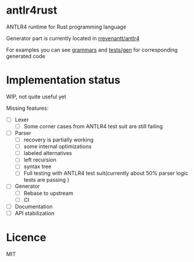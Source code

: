 # antlr4rust
ANTLR4 runtime for Rust programming language 

Generator part is currently located in [rrevenantt/antlr4](https://github.com/rrevenantt/antlr4)

For examples you can see [grammars](grammars) and [tests/gen](tests/gen) for corresponding generated code 

# Implementation status

WIP, not quite useful yet

Missing features:
- [ ] Lexer
  - [ ] Some corner cases from ANTLR4 test suit are still failing
- [ ] Parser
  - [ ] recovery is partially working
  - [ ] some internal optimizations
  - [ ] labeled alternatives
  - [ ] left recursion
  - [ ] syntax tree
  - [ ] Full testing with ANTLR4 test suit(currently about 50% parser logic tests are passing )
- [ ] Generator
  - [ ] Rebase to upstream
  - [ ] CI
- [ ] Documentation
- [ ] API stabilization 

# Licence

MIT 
